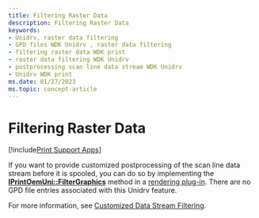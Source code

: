 ```yaml
---
title: Filtering Raster Data
description: Filtering Raster Data
keywords:
- Unidrv, raster data filtering
- GPD files WDK Unidrv , raster data filtering
- filtering raster data WDK print
- raster data filtering WDK Unidrv
- postprocessing scan line data stream WDK Unidrv
- Unidrv WDK print
ms.date: 01/27/2023
ms.topic: concept-article
---
```


# Filtering Raster Data

[!include[Print Support Apps](../includes/print-support-apps.md)]

If you want to provide customized postprocessing of the scan line data stream before it is spooled, you can do so by implementing the [**IPrintOemUni::FilterGraphics**](/windows-hardware/drivers/ddi/prcomoem/nf-prcomoem-iprintoemuni-filtergraphics) method in a [rendering plug-in](rendering-plug-ins.md). There are no GPD file entries associated with this Unidrv feature.

For more information, see [Customized Data Stream Filtering](customized-data-stream-filtering.md).
